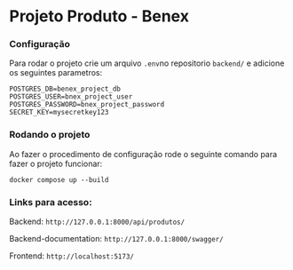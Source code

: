 # Projeto Produto - Benex

### Configuração
Para rodar o projeto crie um arquivo `.env`no repositorio `backend/` e adicione os seguintes parametros:

```
POSTGRES_DB=benex_project_db
POSTGRES_USER=bnex_project_user
POSTGRES_PASSWORD=bnex_project_password
SECRET_KEY=mysecretkey123
```
### Rodando o projeto
Ao fazer o procedimento de configuração rode o seguinte comando para fazer o projeto funcionar:
```
docker compose up --build
```
### Links para acesso:

Backend: `http://127.0.0.1:8000/api/produtos/`

Backend-documentation: `http://127.0.0.1:8000/swagger/`

Frontend: `http://localhost:5173/`